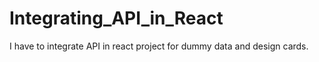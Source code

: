 # Integrating_API_in_React
I have to integrate API in react project for dummy data and design cards.

